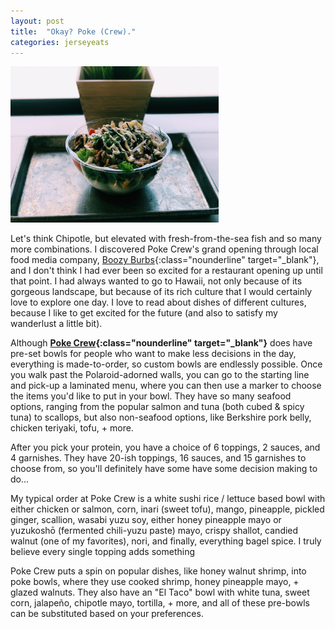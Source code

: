 ```yaml
---
layout: post
title:  "Okay? Poke (Crew)."
categories: jerseyeats
---
```

<div class="singleimagecontainer" text-align="center">
    <img src="/assets/images/jerseyeats/pokecrew/poke.JPG" height="250px" class="singleimage"> 
</div>

Let's think Chipotle, but elevated with fresh-from-the-sea fish and so many more combinations. I discovered Poke Crew's grand opening through local food media company, [Boozy Burbs](https://boozyburbs.com){:class="nounderline" target="_blank"}, and I don't think I had ever been so excited for a restaurant opening up until that point. I had always wanted to go to Hawaii, not only because of its gorgeous landscape, but because of its rich culture that I would certainly love to explore one day. I love to read about dishes of different cultures, because I like to get excited for the future (and also to satisfy my wanderlust a little bit).

Although **[Poke Crew](https://www.eatpokecrew.com/){:class="nounderline" target="_blank"}** does have pre-set bowls for people who want to make less decisions in the day, everything is made-to-order, so custom bowls are endlessly possible. Once you walk past the Polaroid-adorned walls, you can go to the starting line and pick-up a laminated menu, where you can then use a marker to choose the items you'd like to put in your bowl. They have so many seafood options, ranging from the popular salmon and tuna (both cubed & spicy tuna) to scallops, but also non-seafood options, like Berkshire pork belly, chicken teriyaki, tofu, + more.

After you pick your protein, you have a choice of 6 toppings, 2 sauces, and 4 garnishes. They have 20-ish toppings, 16 sauces, and 15 garnishes to choose from, so you'll definitely have some have some decision making to do...

My typical order at Poke Crew is a white sushi rice / lettuce based bowl with either chicken or salmon, corn, inari (sweet tofu), mango, pineapple, pickled ginger, scallion, wasabi yuzu soy, either honey pineapple mayo or yuzukoshō (fermented chili-yuzu paste) mayo, crispy shallot, candied walnut (one of my favorites), nori, and finally, everything bagel spice. I truly believe every single topping adds something  

Poke Crew puts a spin on popular dishes, like honey walnut shrimp, into poke bowls, where they use cooked shrimp, honey pineapple mayo, + glazed walnuts. They also have an "El Taco" bowl with white tuna, sweet corn, jalapeño, chipotle mayo, tortilla, + more, and all of these pre-bowls can be substituted based on your preferences. 